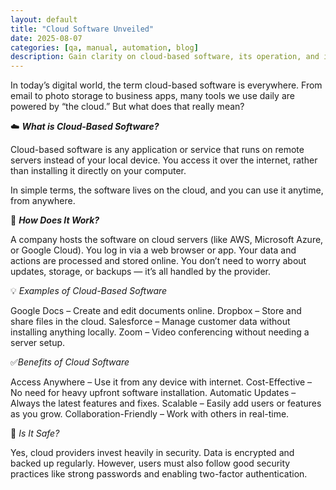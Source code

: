 ```yaml
---
layout: default
title: "Cloud Software Unveiled"
date: 2025-08-07
categories: [qa, manual, automation, blog]
description: Gain clarity on cloud-based software, its operation, and its transformative impact on modern computing.
---
```


In today’s digital world, the term cloud-based software is everywhere. From email to photo storage to business apps, many tools we use daily are powered by “the cloud.” But what does that really mean?

☁️ ***What is Cloud-Based Software?***

Cloud-based software is any application or service that runs on remote servers instead of your local device. You access it over the internet, rather than installing it directly on your computer.

In simple terms, the software lives on the cloud, and you can use it anytime, from anywhere.

🔧 ***How Does It Work?***

A company hosts the software on cloud servers (like AWS, Microsoft Azure, or Google Cloud).
You log in via a web browser or app.
Your data and actions are processed and stored online.
You don’t need to worry about updates, storage, or backups — it’s all handled by the provider.

💡 *Examples of Cloud-Based Software*

Google Docs – Create and edit documents online.
Dropbox – Store and share files in the cloud.
Salesforce – Manage customer data without installing anything locally.
Zoom – Video conferencing without needing a server setup.

✅*Benefits of Cloud Software*

Access Anywhere – Use it from any device with internet.
Cost-Effective – No need for heavy upfront software installation.
Automatic Updates – Always the latest features and fixes.
Scalable – Easily add users or features as you grow.
Collaboration-Friendly – Work with others in real-time.

🔐 *Is It Safe?*

Yes, cloud providers invest heavily in security. Data is encrypted and backed up regularly. However, users must also follow good security practices like strong passwords and enabling two-factor authentication.

